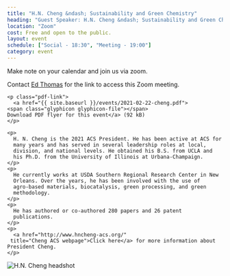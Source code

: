 ```yaml
---
title: "H.N. Cheng &ndash; Sustainability and Green Chemistry"
heading: "Guest Speaker: H.N. Cheng &ndash; Sustainability and Green Chemistry"
location: "Zoom"
cost: Free and open to the public.
layout: event
schedule: ["Social - 18:30", "Meeting - 19:00"]
category: event
---
```


<div class="row">
  <div class="col-md-8">
    <div class="alert alert-success">
      <p>
	Make note on your calendar and join us via zoom.
      </p>
      <p>
	Contact <a href="{{ site.baseurl}}/people/thomas.html">Ed Thomas</a> for the link
	to access this Zoom meeting.
      </p>
    </div>

    <p class="pdf-link">
      <a href="{{ site.baseurl }}/events/2021-02-22-cheng.pdf">
	<span class="glyphicon glyphicon-file"></span>
	Download PDF flyer for this event</a> (92 kB)
    </p>

    <p>
      H. N. Cheng is the 2021 ACS President. He has been active at ACS for
      many years and has served in several leadership roles at local,
      division, and national levels. He obtained his B.S. from UCLA and
      his Ph.D. from the University of Illinois at Urbana-Champaign.
    </p>
    <p>
      He currently works at USDA Southern Regional Research Center in New
      Orleans. Over the years, he has been involved with the use of
      agro-based materials, biocatalysis, green processing, and green
      methodology.
    </p>
    <p>
      He has authored or co-authored 280 papers and 26 patent
      publications.
    </p>
    <p>
      <a href="http://www.hncheng-acs.org/"
	 title="Cheng ACS webpage">Click here</a> for more information about President Cheng.
    </p>
  </div>
  <div class="col-md-4">
    <img src="{{ site.baseurl }}/images/people/cheng.jpg" class="img-responsive" alt="H.N. Cheng headshot" />
  </div>
</div>
